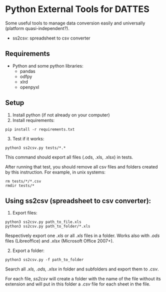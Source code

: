 # Python External Tools for DATTES

Some useful tools to manage data conversion easily and universally (platform quasi-independent?).

- ss2csv: spreadsheet to csv converter

## Requirements
- Python and some python libraries:
    - pandas
    - odfpy
    - xlrd
    - openpyxl

## Setup
1. Install python (if not already on your computer)
2. Install requirements:
```
pip install -r requirements.txt
```
3. Test if it works:
```
python3 ss2csv.py tests/*.*
```
This command should export all files (.ods, .xls, .xlsx) in tests.

After running that test, you should remove all csv files and folders created by this instruction.
For example, in unix systems:
```
rm tests/*/*.csv
rmdir tests/*
```

## Using ss2csv (spreadsheet to csv converter):
1. Export files:
```
python3 ss2csv.py path_to_file.xls
python3 ss2csv.py path_to_folder/*.xls
```
Respectively export one *.xls* or all *.xls* files in a folder.
Works also with *.ods* files (Libreoffice) and *.xlsx* (Microsoft Office 2007+).

2. Export a folder:
```
python3 ss2csv.py -f path_to_folder
```
Search all *.xls, .ods, .xlsx* in folder and subfolders and export them to *.csv*.

For each file, *ss2csv* will create a folder with the name of the file without
its extension and will put in this folder a *.csv* file for each sheet in the file.

